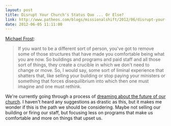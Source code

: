 ```yaml
---
layout: post
title: Disrupt Your Church's Status Quo ... Or Else?
link: http://www.patheos.com/blogs/missionalshift/2012/06/disrupt-your-churchs-status-quo-or-else/
date: 2012-06-05 11:11:00
---
```


[Michael Frost][1]:
> If you want to be a different sort of person, you've got to remove
> some of those structures that have made you comfortable being what you
> are now. So buildings and programs and paid staff and all those sort
> of things, they create a crucible in which we don't need to change or
> move. So, I would say, some sort of liminal experience that shatters
> that, like selling your building or stop paying your ministers or
> something that forces disequilibrium into which then one must imagine
> and one must rethink.

We're currently going through a process of [dreaming about the future of
our church][2]. I haven't heard any suggestions as drastic as this, but it
makes me wonder if this is the path we should be considering. Maybe not
selling our building or firing our staff, but focusing less on programs
that make us comfortable and more on things that upset us.

[1]: http://www.amazon.com/mn/landing/B001JOYQ2E/?_encoding=UTF8&tag=missionalcom-20&linkCode=ur2&qid=1338825413&camp=1789&sr=8-1&creative=390957
[2]: http://prestoncrest.org/ministries/church-family/equipping-empowering/dreampower
